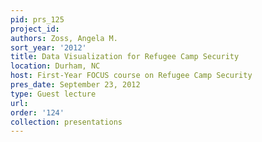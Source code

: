 ```yaml
---
pid: prs_125
project_id: 
authors: Zoss, Angela M.
sort_year: '2012'
title: Data Visualization for Refugee Camp Security
location: Durham, NC
host: First-Year FOCUS course on Refugee Camp Security
pres_date: September 23, 2012
type: Guest lecture
url: 
order: '124'
collection: presentations
---
```

